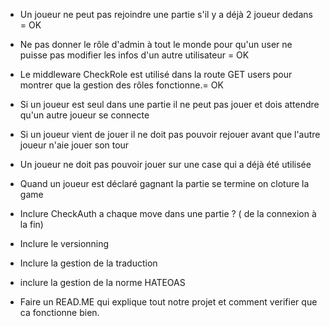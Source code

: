 - Un joueur ne peut pas rejoindre une partie s'il y a déjà 2 joueur dedans = OK

- Ne pas donner le rôle d'admin à tout le monde pour qu'un user ne puisse pas modifier les infos d'un autre utilisateur = OK

- Le middleware CheckRole est utilisé dans la route GET users pour montrer que la gestion des rôles fonctionne.= OK

- Si un joueur est seul dans une partie il ne peut pas jouer et dois attendre qu'un autre joueur se connecte

- Si un joueur vient de jouer il ne doit pas pouvoir rejouer avant que l'autre joueur n'aie jouer son tour 

- Un joueur ne doit pas pouvoir jouer sur une case qui a déjà été utilisée

- Quand un joueur est déclaré gagnant la partie se termine on cloture la game 

- Inclure CheckAuth a chaque move dans une partie ? ( de la connexion à la fin)

- Inclure le versionning 
- Inclure la gestion de la traduction
- inclure la gestion de la norme HATEOAS

- Faire un READ.ME qui explique tout notre projet et comment verifier que ca fonctionne bien.